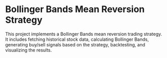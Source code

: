 # Bollinger Bands Mean Reversion Strategy

This project implements a Bollinger Bands mean reversion trading strategy. It includes fetching historical stock data, calculating Bollinger Bands, generating buy/sell signals based on the strategy, backtesting, and visualizing the results.
